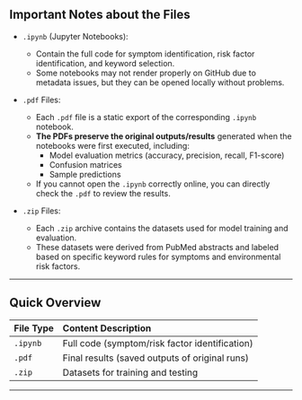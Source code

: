 ## Important Notes about the Files

- `.ipynb` (Jupyter Notebooks): 
  - Contain the full code for symptom identification, risk factor identification, and keyword selection.
  - Some notebooks may not render properly on GitHub due to metadata issues, but they can be opened locally without problems.

- `.pdf` Files:
  - Each `.pdf` file is a static export of the corresponding `.ipynb` notebook.
  - **The PDFs preserve the original outputs/results** generated when the notebooks were first executed, including:
    - Model evaluation metrics (accuracy, precision, recall, F1-score)
    - Confusion matrices
    - Sample predictions
  - If you cannot open the `.ipynb` correctly online, you can directly check the `.pdf` to review the results.

- `.zip` Files:
  - Each `.zip` archive contains the datasets used for model training and evaluation.
  - These datasets were derived from PubMed abstracts and labeled based on specific keyword rules for symptoms and environmental risk factors.

---

## Quick Overview

| File Type | Content Description |
|:---|:---|
| `.ipynb` | Full code (symptom/risk factor identification) |
| `.pdf` | Final results (saved outputs of original runs) |
| `.zip` | Datasets for training and testing |

---
